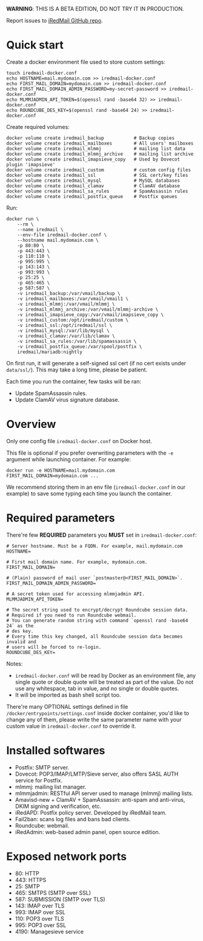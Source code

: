__WARNING__: THIS IS A BETA EDITION, DO NOT TRY IT IN PRODUCTION.

Report issues to [iRedMail GitHub repo](https://github.com/iredmail/iRedMail/issues).

# Quick start

Create a docker environment file used to store custom settings:

```
touch iredmail-docker.conf
echo HOSTNAME=mail.mydomain.com >> iredmail-docker.conf
echo FIRST_MAIL_DOMAIN=mydomain.com >> iredmail-docker.conf
echo FIRST_MAIL_DOMAIN_ADMIN_PASSWORD=my-secret-password >> iredmail-docker.conf
echo MLMMJADMIN_API_TOKEN=$(openssl rand -base64 32) >> iredmail-docker.conf
echo ROUNDCUBE_DES_KEY=$(openssl rand -base64 24) >> iredmail-docker.conf
```

Create required volumes:

```
docker volume create iredmail_backup           # Backup copies
docker volume create iredmail_mailboxes        # All users' mailboxes
docker volume create iredmail_mlmmj            # mailing list data
docker volume create iredmail_mlmmj_archive    # mailing list archive
docker volume create iredmail_imapsieve_copy   # Used by Dovecot plugin 'imapsieve'
docker volume create iredmail_custom           # custom config files
docker volume create iredmail_ssl              # SSL cert/key files
docker volume create iredmail_mysql            # MySQL databases
docker volume create iredmail_clamav           # ClamAV database
docker volume create iredmail_sa_rules         # SpamAssassin rules
docker volume create iredmail_postfix_queue    # Postfix queues
```

Run:

```
docker run \
    --rm \
    --name iredmail \
    --env-file iredmail-docker.conf \
    --hostname mail.mydomain.com \
    -p 80:80 \
    -p 443:443 \
    -p 110:110 \
    -p 995:995 \
    -p 143:143 \
    -p 993:993 \
    -p 25:25 \
    -p 465:465 \
    -p 587:587 \
    -v iredmail_backup:/var/vmail/backup \
    -v iredmail_mailboxes:/var/vmail/vmail1 \
    -v iredmail_mlmmj:/var/vmail/mlmmj \
    -v iredmail_mlmmj_archive:/var/vmail/mlmmj-archive \
    -v iredmail_imapsieve_copy:/var/vmail/imapsieve_copy \
    -v iredmail_custom:/opt/iredmail/custom \
    -v iredmail_ssl:/opt/iredmail/ssl \
    -v iredmail_mysql:/var/lib/mysql \
    -v iredmail_clamav:/var/lib/clamav \
    -v iredmail_sa_rules:/var/lib/spamassassin \
    -v iredmail_postfix_queue:/var/spool/postfix \
    iredmail/mariadb:nightly
```

On first run, it will generate a self-signed ssl cert (if no cert exists under
`data/ssl/`). This may take a long time, please be patient.

Each time you run the container, few tasks will be ran:

- Update SpamAssassin rules.
- Update ClamAV virus signature database.

# Overview

Only one config file `iredmail-docker.conf` on Docker host.

This file is optional if you prefer overwriting parameters with the `-e`
argument while launching container. For example:

`docker run -e HOSTNAME=mail.mydomain.com FIRST_MAIL_DOMAIN=mydomain.com ...`

We recommend storing them in an env file (`iredmail-docker.conf` in our
example) to save some typing each time you launch the container.

# Required parameters

There're few __REQUIRED__ parameters you __MUST__ set in `iredmail-docker.conf`:

```
# Server hostname. Must be a FQDN. For example, mail.mydomain.com
HOSTNAME=

# First mail domain name. For example, mydomain.com.
FIRST_MAIL_DOMAIN=

# (Plain) password of mail user `postmaster@<FIRST_MAIL_DOMAIN>`.
FIRST_MAIL_DOMAIN_ADMIN_PASSWORD=

# A secret token used for accessing mlmmjadmin API.
MLMMJADMIN_API_TOKEN=

# The secret string used to encrypt/decrypt Roundcube session data.
# Required if you need to run Roundcube webmail.
# You can generate random string with command `openssl rand -base64 24` as the
# des key.
# Every time this key changed, all Roundcube session data becomes invalid and
# users will be forced to re-login.
ROUNDCUBE_DES_KEY=
```

Notes:

- `iredmail-docker.conf` will be read by Docker as an environment file,
  any single quote or double quote will be treated as part of the value.
  Do not use any whitespace, tab in value, and no single or double quotes.
- It will be imported as bash shell script too.

There're many OPTIONAL settings defined in file
`/docker/entrypoints/settings.conf` inside docker container,
you'd like to change any of them, please write the same parameter name with
your custom value in `iredmail-docker.conf` to override it.

# Installed softwares

- Postfix: SMTP server.
- Dovecot: POP3/IMAP/LMTP/Sieve server, also offers SASL AUTH service for Postfix.
- mlmmj: mailing list manager.
- mlmmjadmin: RESTful API server used to manage (mlmmj) mailing lists.
- Amavisd-new + ClamAV + SpamAssassin: anti-spam and anti-virus, DKIM signing and verification, etc.
- iRedAPD: Postfix policy server. Developed by iRedMail team.
- Fail2ban: scans log files and bans bad clients.
- Roundcube: webmail.
- iRedAdmin: web-based admin panel, open source edition.

# Exposed network ports

- 80: HTTP
- 443: HTTPS
- 25: SMTP
- 465: SMTPS (SMTP over SSL)
- 587: SUBMISSION (SMTP over TLS)
- 143: IMAP over TLS
- 993: IMAP over SSL
- 110: POP3 over TLS
- 995: POP3 over SSL
- 4190: Managesieve service
